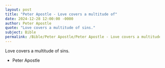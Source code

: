 ```yaml
---
layout: post
title: "Peter Apostle - Love covers a multitude of"
date: 2024-12-28 12:00:00 -0000
author: Peter Apostle
quote: "Love covers a multitude of sins."
subject: Bible
permalink: /Bible/Peter Apostle/Peter Apostle - Love covers a multitude of
---
```


Love covers a multitude of sins.

- Peter Apostle
